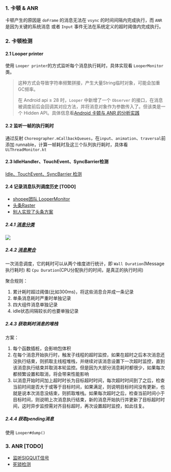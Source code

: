 ### 1. 卡顿 & ANR
卡顿产生的原因是 `doFrame` 的消息无法在 `vsync` 的时间间隔内完成执行，而 `ANR` 是因为关键的系统消息 或者 `Input` 事件无法在系统定义的超时阈值内完成执行。

### 2. 卡顿检测
#### 2.1 Looper printer

使用 `Looper printer`的方式监听每个消息执行耗时，具体实现看 `LooperMonitor`类。

> 这种方式会导致字符串频繁拼接，产生大量String临时对象，可能会加重GC频率。
>
> 在 Android api ≥ 28 时，`Looper` 中新增了一个 `Observer` 的接口，在消息被调度前后会回调其对应方法，并将消息对象作为参数传入了。但该类是一个 Hidden API。具体信息看[Android 卡顿与 ANR 的分析实践](https://juejin.cn/post/7136008620658917407#heading-3)



#### 2.2  监听一帧的执行耗时

通过反射 `Choreographer.mCallbackQueues`，在`input`、`animation`、`traversal`前添加 runnable，计算一帧耗时及这三个队列执行耗时，具体看 `UiThreadMonitor.kt`



#### 2.3 IdleHandler、TouchEvent、SyncBarrier检测

[Idle、TouchEvent、SyncBarrier 检测](https://mp.weixin.qq.com/s/3dubi2GVW_rVFZZztCpsKg)



#### 2.4 记录消息队列调度历史 [TODO]

* [shopee团队 LooperMonitor](https://juejin.cn/post/7136008620658917407#heading-8)
* [头条Raster](https://juejin.cn/post/6942665216781975582)
* [别人实现了头条方案](https://juejin.cn/post/7031834640034103304)



##### 2.4.1 [消息分类](https://juejin.cn/post/7136008620658917407#heading-6)

![](https://p3-juejin.byteimg.com/tos-cn-i-k3u1fbpfcp/568d367ff3b54e3591049f4819286397~tplv-k3u1fbpfcp-zoom-in-crop-mark:4536:0:0:0.awebp)



##### 2.4.2 [消息聚合](https://juejin.cn/post/6942665216781975582#heading-5)

一次消息调度，它的耗时可以从两个维度进行统计，即 `Wall Duration`(Message执行耗时) 和 `Cpu Duration`(CPU分配执行的时间，是真正的执行时间)

聚合规则：

1. 累计耗时超过阈值(比如300ms)，将这些消息合并成一条记录
2. 单条消息耗时严重时单独记录
3. 四大组件消息单独记录
4. idle状态间隔较长的也要单独记录



##### 2.4.3 获取耗时消息的堆栈

方案：

1. 每个函数插桩，会影响包体积
2. 在每个消息开始执行时，触发子线程的超时监控，如果在超时之后本次消息还没执行结束，则抓取主线程堆栈，并继续对该消息设置下一次超时监控，直到该消息执行结束并取消本轮监控。但是因为大部分消息耗时都很少，如果每次都频繁设置和取消，将会带来性能影响
3. 以消息开始时间加上超时时长为目标超时时间，每次超时时间到了之后，检查当前时间是否大于或等于目标时间，如果满足，则说明目标时间没有更新，也就是说本次消息没结束，则抓取堆栈。如果每次超时之后，检查当前时间小于目标时间，则说明上次消息执行结束，新的消息开始执行并更新了目标超时时间，这时异步监控需对齐目标超时，再次设置超时监控，如此往复。



##### 2.4.4 获取pending消息

使用 `Looper#dump()`



### 3. ANR [TODO]
* [监听SIGQUIT信号](https://mp.weixin.qq.com/s/fWoXprt2TFL1tTapt7esYg)
* [死锁检测](https://mp.weixin.qq.com/s/8hN9A5EpeRrTl4oHS8JV2A)